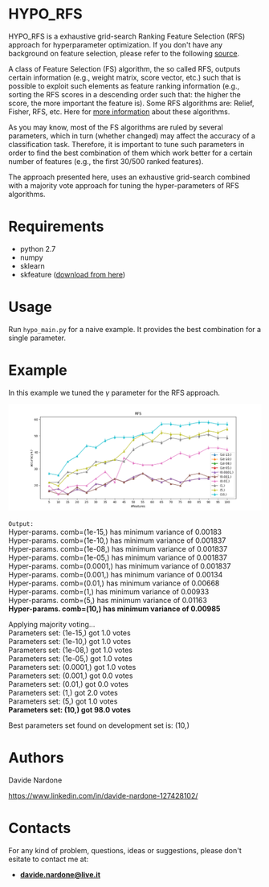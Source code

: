 # HYPO_RFS

HYPO_RFS is a exhaustive grid-search Ranking Feature Selection (RFS) approach for hyperparameter optimization. If you don't have any background on feature selection, please refer to the following [source](https://machinelearningmastery.com/an-introduction-to-feature-selection/).

A class of Feature Selection (FS) algorithm, the so called RFS, outputs certain information (e.g., weight matrix, score vector, etc.) such that is possible to exploit such elements as feature ranking information (e.g., sorting the RFS scores in a descending order such that: the higher the score, the more important the feature is). Some RFS algorithms are: Relief, Fisher, RFS, etc. Here for [more information](http://eprints.kku.edu.sa/170/1/feature_selection_for_classification.pdf) about these algorithms.

As you may know, most of the FS algorithms are ruled by several parameters, which in turn (whether changed) may affect the accuracy of a classification task. Therefore, it is important to tune such parameters in order to find the best combination of them which work better for a certain number of features (e.g., the first 30/500 ranked features).

The approach presented here, uses an exhaustive grid-search combined with a majority vote approach for tuning the hyper-parameters of RFS algorithms.

# Requirements

  - python 2.7
  - numpy
  - sklearn
  - skfeature ([download from here](https://github.com/jundongl/scikit-feature/tree/master/skfeature))
 
 # Usage
 
 Run `hypo_main.py` for a naive example. It provides the best combination for a single parameter.
 
 # Example
 
 In this example we tuned the *γ* parameter for the RFS approach.
 
![alt text](img/HYPO.png "")

`Output:` <br>
Hyper-params. comb=(1e-15,) has minimum variance of 0.00183 <br>
Hyper-params. comb=(1e-10,) has minimum variance of 0.001837 <br>
Hyper-params. comb=(1e-08,) has minimum variance of 0.001837 <br>
Hyper-params. comb=(1e-05,) has minimum variance of 0.001837 <br>
Hyper-params. comb=(0.0001,) has minimum variance of 0.001837 <br>
Hyper-params. comb=(0.001,) has minimum variance of 0.00134 <br>
Hyper-params. comb=(0.01,) has minimum variance of 0.00668 <br>
Hyper-params. comb=(1,) has minimum variance of 0.00933 <br>
Hyper-params. comb=(5,) has minimum variance of 0.01163 <br>
**Hyper-params. comb=(10,) has minimum variance of 0.00985** <br>

Applying majority voting... <br>
Parameters set: (1e-15,) got 1.0 votes <br>
Parameters set: (1e-10,) got 1.0 votes <br>
Parameters set: (1e-08,) got 1.0 votes <br>
Parameters set: (1e-05,) got 1.0 votes <br>
Parameters set: (0.0001,) got 1.0 votes <br>
Parameters set: (0.001,) got 0.0 votes <br>
Parameters set: (0.01,) got 0.0 votes <br>
Parameters set: (1,) got 2.0 votes <br>
Parameters set: (5,) got 1.0 votes <br>
**Parameters set: (10,) got 98.0 votes** <br>

Best parameters set found on development set is: (10,) <br>

 # Authors

  Davide Nardone
  
  https://www.linkedin.com/in/davide-nardone-127428102/
  
# Contacts

For any kind of problem, questions, ideas or suggestions, please don't esitate to contact me at: 
- **davide.nardone@live.it**
 
